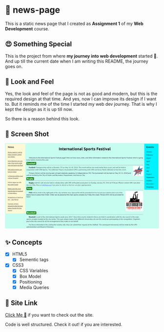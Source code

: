 # :scroll: news-page

This is a static news page that I created as **Assignment 1** of my **Web Development** course.

## :heart_eyes: Something Special

This is the project from where **my journey into web development** started :seedling:. And up till the current date when I am writing this README, the journey goes on.

## :art: Look and Feel

Yes, the look and feel of the page is not as good and modern, but this is the required design at that time. And yes, now I can improve its design if I want to. But it reminds me of the time I started my web dev journey. That is why I kept the design as it is up till now.

So there is a reason behind this look.

## :camera_flash: Screen Shot

![](images/desktop.png)

## :sparkles: Concepts

- [x] HTML5
  - [x] Sementic tags
- [x] CSS3
  - [x] CSS Variables
  - [x] Box Model
  - [x] Positioning
  - [x] Media Queries

## :link: Site Link

[Click Me :slightly_smiling_face:](https://msarmadqadeer.github.io/news-page/) if you want to check out the site.

Code is well structured. Check it out! if you are interested.
